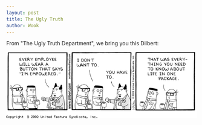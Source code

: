 ```yaml
---
layout: post
title: The Ugly Truth
author: Wook
---
```


From "The Ugly Truth Department", we bring you this Dilbert:

![dilbert20020309](/pics/dilbert20020309.gif)
